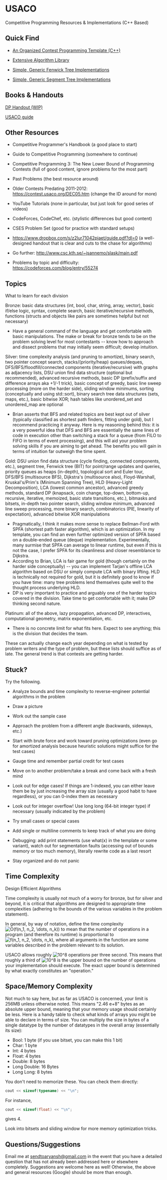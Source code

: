 # USACO
Competitive Programming Resources &amp; Implementations (C++ Based)

## Quick Find

- [An Organized Contest Programming Template (C++)](https://github.com/Aryansh-S/USACO/blob/master/CPtemplate.cpp)

- [Extensive Algorithm Library](https://github.com/Aryansh-S/USACO/blob/master/Algos.h)

- [Simple, Generic Fenwick Tree Implementations](https://github.com/Aryansh-S/USACO/tree/master/implementations/Query%20DS/Easy_Fenwick) 

- [Simple, Generic Segment Tree Implementations](https://github.com/Aryansh-S/USACO/tree/master/implementations/Query%20DS/Easy_Segtrees)

## Books \& Handouts

[DP Handout (WIP)](https://www.overleaf.com/read/vgdvpkrhjdbb)

[USACO guide](http://darrenyao.com/)

## Other Resources

- Competitive Programmer's Handbook (a good place to start)

- Guide to Competitive Programming (somewhere to continue)

- Competitive Programming 3: The New Lower Bound of Programming Contests (full of good content, ignore problems for the most part)

- Past Problems (the best resource around)

- Older Contests Predating 2011-2012: https://contest.usaco.org/DEC05.htm (change the ID around for more)

- YouTube Tutorials (none in particular, but just look for good series of videos)

- CodeForces, CodeChef, etc. (stylistic differences but good content)

- CSES Problem Set (good for practice with standard setups) 

- https://www.dropbox.com/s/z2lur71042pjaet/guide.pdf?dl=0 (a well-designed handout that is clear and cuts to the chase for algorithms)

- Go further: http://www.csc.kth.se/~jsannemo/slask/main.pdf

- Problems by topic and difficulty: https://codeforces.com/blog/entry/55274

## Topics
What to learn for each division

Bronze: basic data structures (int, bool, char, string, array, vector), basic if/else logic, syntax, complete search, basic iterative/recursive methods, functions (structs and objects like pairs are sometimes helpful but not necessary)
- Have a general command of the language and get comfortable with basic manipulations. The make or break for bronze tends to be on the problem solving level for most contestants -- know how to approach and dissect problems that may initially seem difficult; develop intuition.

Silver: time complexity analysis (and pruning to amortize), binary search, two pointer concept search, stacks/(priority/heap) queues/deques, DFS/BFS/floodfill/connected components (iterative/recursive) with graphs as adjacency lists, DSU union find data structure (optional but recommended), advanced recursive methods, basic DP (prefix/suffix and difference arrays aka +1/-1 trick), basic concept of greedy, basic line sweep processing (more on the harder side), sliding window minimums, sorting (conceptually and using std::sort), binary search tree data structures (sets, maps, etc.), basic bitwise XOR; hash tables like unordered_set and unordered_map are optional
- Brian asserts that BFS and related topics are best kept out of silver (typically classified as shortest path finders, fitting under gold), but I recommend practicing it anyway. Here is my reasoning behind this: it is a very powerful idea that DFS and BFS are essentially the same lines of code in execution other than switching a stack for a queue (from FILO to FIFO in terms of event processing), and this will aid your problem solving skills if you are aiming to get ahead. The benefits 
you will gain in terms of intuition far outweigh the time spent. 

Gold: DSU union find data structure (cycle finding, connected components, etc.), segment tree, Fenwick tree (BIT) for point/range updates and queries, priority queues as heaps (in-depth), topological sort and Euler tour, DFS/BFS (multisource BFS), Dijkstra's (multisource also), Floyd-Warshall, Kruskal's/Prim's (Minimum Spanning Tree), HLD (Heavy-Light Decomposition), LCA (lowest common ancestor), advanced greedy methods, standard DP (knapsack, coin change, top-down, bottom-up, recursive, iterative, memoized, basic state transitions, etc.), bitmasks and bitsets, in-depth two pointer search, sliding window minimum, advanced line sweep processing, more binary search, combinatorics (PIE, linearity of expectation), advanced bitwise XOR manipulations
- Pragmatically, I think it makes more sense to replace Bellman-Ford with SPFA (shortest path faster algorithm), which is an optimization. In my template, you can find an even further optimized version of SPFA based on a double-ended queue (deque) implementation. Experimentally, many surmise that SPFA can average to linear runtime, but even if this is not the case, I prefer SPFA for its cleanliness and closer resemblance to Dijkstra. 
- According to Brian, LCA is fair game for gold (though certainly on the harder side conceptually) -- you can implement Tarjan's offline LCA algorithm based on DSU or simply compute LCA with binary lifting. HLD is technically not required for gold, but it is definitely good to know if you have time: many tree problems lend themselves quite well to the thought process underlying HLD. 
- DP is very important to practice and arguably one of the harder topics covered in the division. Take time to get comfortable with it; make DP thinking second nature. 

Platinum: all of the above, lazy propagation, advanced DP, interactives, computational geometry, matrix exponentiation, etc. 
- There is no concrete limit for what fits here. Expect to see anything; this is the division that decides the team. 

These can actually change each year depending on what is tested by problem writers and the type of problem, but these lists should suffice as of late. The general trend is that contests are getting harder. 

## Stuck? 
Try the following.

- Analyze bounds and time complexity to reverse-engineer potential algorithms in the problem

- Draw a picture

- Work out the sample case

- Approach the problem from a different angle (backwards, sideways, etc.)

- Start with brute force and work toward pruning optimizations (even go for amortized analysis because heuristic solutions might suffice for the test cases)

- Gauge time and remember partial credit for test cases

- Move on to another problem/take a break and come back with a fresh mind

- Look out for edge cases! If things are 1-indexed, you can either leave them be by just increasing the array size (usually a good habit to have regardless), or you can 0-index them as necessary

- Look out for integer overflow! Use long long (64-bit integer type) if necessary (usually indicated by the problem)

- Try small cases or special cases

- Add single or multiline comments to keep track of what you are doing

- Debugging: add print statements (use what(x) in the template or some variant), watch out for segmentation faults (accessing out of bounds memory or too much memory), literally rewrite code as a last resort

- Stay organized and do not panic

## Time Complexity
Design Efficient Algorithms 

Time complexity is usually not much of a worry for bronze, but for silver and beyond, it is critical that algorithms are designed to appropriate time complexities (adhering to the bounds of the various variables in the problem statement). 

In general, by way of notation, define the time complexity ![O(f(n_1, n_2, \dots, n_k))](https://render.githubusercontent.com/render/math?math=O(f(n_1%2C%20n_2%2C%20%5Cdots%2C%20n_k))) to mean that the number of operations in a program (and therefore its runtime) is proportional to ![f(n_1, n_2, \dots, n_k)](https://render.githubusercontent.com/render/math?math=f(n_1%2C%20n_2%2C%20%5Cdots%2C%20n_k)), where all arguments in the function are some variables described in the problem relevant to its solution. 

USACO allows roughly ![10^8](https://render.githubusercontent.com/render/math?math=10%5E8) operations per three second. This means that roughly a third of ![10^8](https://render.githubusercontent.com/render/math?math=10%5E8) is the upper bound on the number of operations your implementation should execute. The exact upper bound is determined by what exactly constitutes an "operation." 

## Space/Memory Complexity

Not much to say here, but as far as USACO is concerned, your limit is 256MB unless otherwise noted. This means "2.46 e+8" bytes as an absolute upper bound, meaning that your memory usage should certainly be less. Here is a handy table to check what kinds of arrays you might be able to declare in terms of size. You can multiply the size in bytes of a single datatype by the number of datatypes in the overall array (essentially its size):

- Bool: 1 byte (if you use bitset, you can make this 1 bit)
- Char: 1 byte
- Int: 4 bytes
- Float: 4 bytes
- Double: 8 bytes
- Long Double: 16 Bytes
- Long Long: 8 bytes

You don't need to memorize these. You can check them directly: 
```cpp
cout << sizeof(typename) << "\n";
```

For instance, 
```cpp
cout << sizeof(float) << "\n";
```
gives 4. 

Look into bitsets and sliding window for more memory optimization tricks. 

## Questions/Suggestions

Email me at sendtoaryansh@gmail.com in the event that you have a detailed question that has not already been addressed here or elsewhere completely. Suggestions are welcome here as well! Otherwise, the above and general resources (Google) should be more than enough. 
